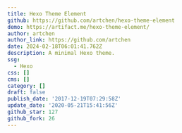 ```yaml
---
title: Hexo Theme Element
github: https://github.com/artchen/hexo-theme-element
demo: https://artifact.me/hexo-theme-element/
author: artchen
author_link: https://github.com/artchen
date: 2024-02-18T06:01:41.762Z
description: A minimal Hexo theme.
ssg:
  - Hexo
css: []
cms: []
category: []
draft: false
publish_date: '2017-12-19T07:29:58Z'
update_date: '2020-05-21T15:41:56Z'
github_star: 127
github_fork: 26
---
```

